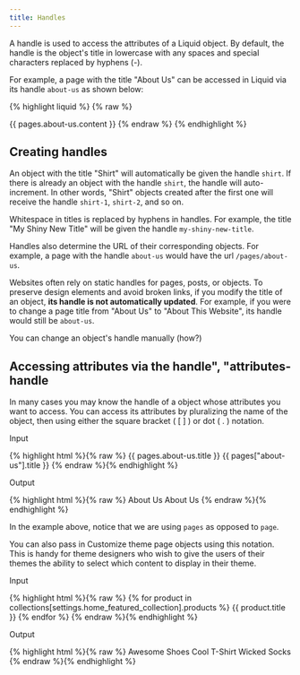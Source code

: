 ```yaml
---
title: Handles
---
```


A handle is used to access the attributes of a Liquid object. By default, the handle is the object's title in lowercase with any spaces and special characters replaced by hyphens (-).

For example, a page with the title "About Us" can be accessed in Liquid via its handle `about-us` as shown below:

{% highlight liquid %}
{% raw %}
<!-- the content of the About Us page -->
{{ pages.about-us.content }}
{% endraw %}
{% endhighlight %}

## Creating handles

An object with the title "Shirt" will automatically be given the handle `shirt`. If there is already an object with the handle `shirt`, the handle will auto-increment. In other words, "Shirt" objects created after the first one will receive the handle `shirt-1`, `shirt-2`, and so on.

Whitespace in titles is replaced by hyphens in handles. For example, the title "My Shiny New Title" will be given the handle `my-shiny-new-title`.

Handles also determine the URL of their corresponding objects. For example, a page with the handle `about-us` would have the url `/pages/about-us`.

Websites often rely on static handles for pages, posts, or objects. To preserve design elements and avoid broken links, if you modify the title of an object, **its handle is not automatically updated**. For example, if you were to change a page title from "About Us" to "About This Website", its handle would still be `about-us`.

You can change an object's handle manually (how?)

## Accessing attributes via the handle", "attributes-handle

In many cases you may know the handle of a object whose attributes you want to access. You can access its attributes by pluralizing the name of the object, then using either the square bracket ( [ ] ) or dot ( . ) notation.

<p class="input">Input</p>
<div>
{% highlight html %}{% raw %}
{{ pages.about-us.title }}
{{ pages["about-us"].title }}
{% endraw %}{% endhighlight %}
</div>

<p class="output">Output</p>
<div>
{% highlight html %}{% raw %}
About Us
About Us
{% endraw %}{% endhighlight %}
</div>

In the example above, notice that we are using `pages` as opposed to `page`.

You can also pass in Customize theme page objects using this notation. This is handy for theme designers who wish to give the users of their themes the ability to select which content to display in their theme.

<p class="input">Input</p>
<div>
{% highlight html %}{% raw %}
{% for product in collections[settings.home_featured_collection].products %}
	{{ product.title }}
{% endfor %}
{% endraw %}{% endhighlight %}
</div>

<p class="output">Output</p>
<div>
{% highlight html %}{% raw %}
Awesome Shoes
Cool T-Shirt
Wicked Socks
{% endraw %}{% endhighlight %}
</div>
